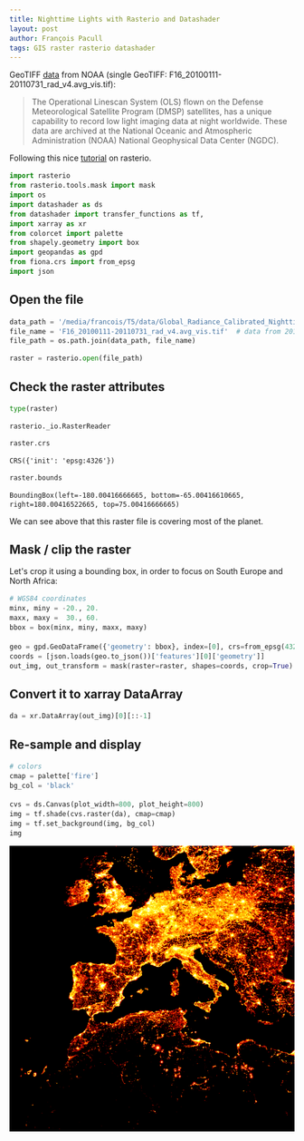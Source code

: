 ```yaml
---
title: Nighttime Lights with Rasterio and Datashader
layout: post
author: François Pacull
tags: GIS raster rasterio datashader
---
```


GeoTIFF [data](https://ngdc.noaa.gov/eog/dmsp/download_radcal.html) from NOAA (single GeoTIFF: F16_20100111-20110731_rad_v4.avg_vis.tif):

> The Operational Linescan System (OLS) flown on the Defense Meteorological Satellite Program (DMSP) satellites, has a unique capability to record low light imaging data at night worldwide. These data are archived at the National Oceanic and Atmospheric Administration (NOAA) National Geophysical Data Center (NGDC).
 
Following this nice [tutorial](https://automating-gis-processes.github.io/CSC18/lessons/L6/reading-raster.html) on rasterio.


```python
import rasterio
from rasterio.tools.mask import mask
import os
import datashader as ds
from datashader import transfer_functions as tf,
import xarray as xr
from colorcet import palette
from shapely.geometry import box
import geopandas as gpd
from fiona.crs import from_epsg
import json
```

## Open the file


```python
data_path = '/media/francois/T5/data/Global_Radiance_Calibrated_Nighttime_Lights/'
file_name = 'F16_20100111-20110731_rad_v4.avg_vis.tif'  # data from 2010
file_path = os.path.join(data_path, file_name)
```


```python
raster = rasterio.open(file_path)
```

## Check the raster attributes


```python
type(raster)
```




    rasterio._io.RasterReader




```python
raster.crs
```




    CRS({'init': 'epsg:4326'})




```python
raster.bounds
```




    BoundingBox(left=-180.00416666665, bottom=-65.00416610665, right=180.00416522665, top=75.00416666665)



We can see above that this raster file is covering most of the planet. 

## Mask / clip the raster

Let's crop it using a bounding box, in order to focus on South Europe and North Africa:


```python
# WGS84 coordinates
minx, miny = -20., 20.
maxx, maxy =  30., 60.
bbox = box(minx, miny, maxx, maxy)

geo = gpd.GeoDataFrame({'geometry': bbox}, index=[0], crs=from_epsg(4326))
coords = [json.loads(geo.to_json())['features'][0]['geometry']]
out_img, out_transform = mask(raster=raster, shapes=coords, crop=True)
```

## Convert it to xarray DataArray


```python
da = xr.DataArray(out_img)[0][::-1]
```

## Re-sample and display


```python
# colors
cmap = palette['fire']
bg_col = 'black'

cvs = ds.Canvas(plot_width=800, plot_height=800)
img = tf.shade(cvs.raster(da), cmap=cmap)
img = tf.set_background(img, bg_col)
img
```


 ![](/img/2018-09-19_01/output_14_0.png)
